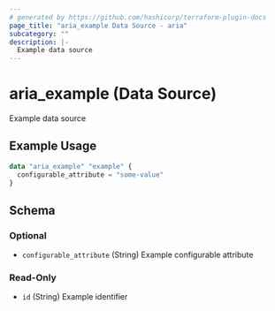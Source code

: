 ```yaml
---
# generated by https://github.com/hashicorp/terraform-plugin-docs
page_title: "aria_example Data Source - aria"
subcategory: ""
description: |-
  Example data source
---
```


# aria_example (Data Source)

Example data source

## Example Usage

```terraform
data "aria_example" "example" {
  configurable_attribute = "some-value"
}
```

<!-- schema generated by tfplugindocs -->
## Schema

### Optional

- `configurable_attribute` (String) Example configurable attribute

### Read-Only

- `id` (String) Example identifier
